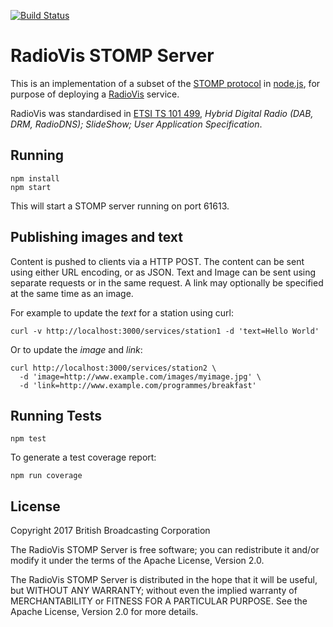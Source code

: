 [![Build Status](https://travis-ci.org/bbc/node-radiovis-stomp-server.svg?branch=master)](https://travis-ci.org/bbc/node-radiovis-stomp-server)

RadioVis STOMP Server
=====================

This is an implementation of a subset of the [STOMP protocol] in [node.js],
for purpose of deploying a [RadioVis] service.

RadioVis was standardised in [ETSI TS 101 499], _Hybrid Digital Radio (DAB, DRM, RadioDNS); SlideShow;
User Application Specification_.


## Running

    npm install
    npm start

This will start a STOMP server running on port 61613.


## Publishing images and text

Content is pushed to clients via a HTTP POST. The content can be sent using either 
URL encoding, or as JSON. Text and Image can be sent using separate requests or in 
the same request. A link may optionally be specified at the same time as an image.

For example to update the *text* for a station using curl:

    curl -v http://localhost:3000/services/station1 -d 'text=Hello World'

Or to update the *image* and *link*:

    curl http://localhost:3000/services/station2 \
      -d 'image=http://www.example.com/images/myimage.jpg' \
      -d 'link=http://www.example.com/programmes/breakfast'


## Running Tests

    npm test

To generate a test coverage report:

    npm run coverage


## License

Copyright 2017 British Broadcasting Corporation

The RadioVis STOMP Server is free software; you can redistribute it and/or
modify it under the terms of the Apache License, Version 2.0.

The RadioVis STOMP Server is distributed in the hope that it will be useful,
but WITHOUT ANY WARRANTY; without even the implied warranty of MERCHANTABILITY
or FITNESS FOR A PARTICULAR PURPOSE.  See the Apache License, Version 2.0 for
more details.



[node.js]:         https://nodejs.org/
[STOMP protocol]:  https://stomp.github.io/stomp-specification-1.0.html
[speculate]:       https://github.com/bbc/speculate
[RadioVis]:        https://en.wikipedia.org/wiki/RadioVIS
[ETSI TS 101 499]: http://www.etsi.org/deliver/etsi_ts/101400_101499/101499/03.01.01_60/ts_101499v030101p.pdf
